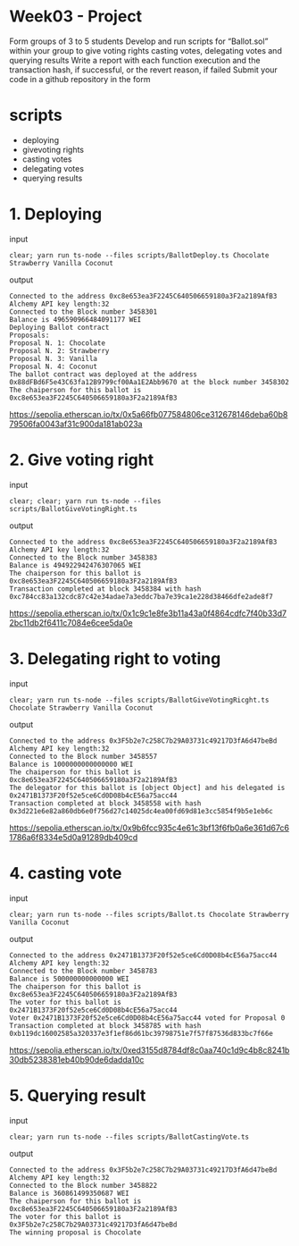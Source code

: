 # Week03 - Project
Form groups of 3 to 5 students
Develop and run scripts for “Ballot.sol” within your group to give voting rights casting votes, delegating votes and querying results
Write a report with each function execution and the transaction hash, if successful, or the revert reason, if failed
Submit your code in a github repository in the form

# scripts
- deploying
- givevoting rights
- casting votes
- delegating votes
- querying results

# 1. Deploying
input
```
clear; yarn run ts-node --files scripts/BallotDeploy.ts Chocolate Strawberry Vanilla Coconut
```

output
```
Connected to the address 0xc8e653ea3F2245C640506659180a3F2a2189AfB3
Alchemy API key length:32
Connected to the Block number 3458301
Balance is 496590966484091177 WEI
Deploying Ballot contract
Proposals: 
Proposal N. 1: Chocolate
Proposal N. 2: Strawberry
Proposal N. 3: Vanilla
Proposal N. 4: Coconut
The ballot contract was deployed at the address 0x88dFBd6F5e43C63fa12B9799cf00Aa1E2Abb9670 at the block number 3458302
The chaiperson for this ballot is 0xc8e653ea3F2245C640506659180a3F2a2189AfB3
```
https://sepolia.etherscan.io/tx/0x5a66fb077584806ce312678146deba60b879506fa0043af31c900da181ab023a

# 2. Give voting right
input 
```
clear; clear; yarn run ts-node --files scripts/BallotGiveVotingRight.ts
```

output
```
Connected to the address 0xc8e653ea3F2245C640506659180a3F2a2189AfB3
Alchemy API key length:32
Connected to the Block number 3458383
Balance is 494922942476307065 WEI
The chaiperson for this ballot is 0xc8e653ea3F2245C640506659180a3F2a2189AfB3
Transaction completed at block 3458384 with hash 0xc784cc83a132cdc87c42e34adae7a3eddc7ba7e39ca1e228d38466dfe2ade8f7
```
https://sepolia.etherscan.io/tx/0x1c9c1e8fe3b11a43a0f4864cdfc7f40b33d72bc11db2f6411c7084e6cee5da0e

# 3. Delegating right to voting

input
```
clear; yarn run ts-node --files scripts/BallotGiveVotingRicght.ts Chocolate Strawberry Vanilla Coconut
```

output
```
Connected to the address 0x3F5b2e7c258C7b29A03731c49217D3fA6d47beBd
Alchemy API key length:32
Connected to the Block number 3458557
Balance is 1000000000000000 WEI
The chaiperson for this ballot is 0xc8e653ea3F2245C640506659180a3F2a2189AfB3
The delegator for this ballot is [object Object] and his delegated is 0x2471B1373F20f52e5ce6Cd0D08b4cE56a75acc44
Transaction completed at block 3458558 with hash 0x3d221e6e82a860db6e0f756d27c14025dc4ea00fd69d81e3cc5854f9b5e1eb6c
```
https://sepolia.etherscan.io/tx/0x9b6fcc935c4e61c3bf13f6fb0a6e361d67c61786a6f8334e5d0a91289db409cd


# 4. casting vote

input
```
clear; yarn run ts-node --files scripts/Ballot.ts Chocolate Strawberry Vanilla Coconut
```

output
```
Connected to the address 0x2471B1373F20f52e5ce6Cd0D08b4cE56a75acc44
Alchemy API key length:32
Connected to the Block number 3458783
Balance is 500000000000000 WEI
The chaiperson for this ballot is 0xc8e653ea3F2245C640506659180a3F2a2189AfB3
The voter for this ballot is 0x2471B1373F20f52e5ce6Cd0D08b4cE56a75acc44
Voter 0x2471B1373F20f52e5ce6Cd0D08b4cE56a75acc44 voted for Proposal 0
Transaction completed at block 3458785 with hash 0xb119dc16002585a320337e3f1ef86d61bc39798751e7f57f87536d833bc7f66e
```
https://sepolia.etherscan.io/tx/0xed3155d8784df8c0aa740c1d9c4b8c8241b30db5238381eb40b90de6dadda10c

# 5. Querying result
input
```
clear; yarn run ts-node --files scripts/BallotCastingVote.ts
```

output
```
Connected to the address 0x3F5b2e7c258C7b29A03731c49217D3fA6d47beBd
Alchemy API key length:32
Connected to the Block number 3458822
Balance is 360861499350687 WEI
The chaiperson for this ballot is 0xc8e653ea3F2245C640506659180a3F2a2189AfB3
The voter for this ballot is 0x3F5b2e7c258C7b29A03731c49217D3fA6d47beBd
The winning proposal is Chocolate
```
